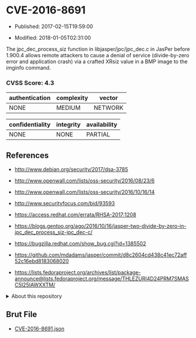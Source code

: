 # CVE-2016-8691

- Published: 2017-02-15T19:59:00

- Modified: 2018-01-05T02:31:00

The jpc_dec_process_siz function in libjasper/jpc/jpc_dec.c in JasPer before 1.900.4 allows remote attackers to cause a denial of service (divide-by-zero error and application crash) via a crafted XRsiz value in a BMP image to the imginfo command.

### CVSS Score: **4.3**

| authentication | complexity | vector |
| --- | --- | --- |
| NONE | MEDIUM | NETWORK |

| confidentiality | integrity | availability |
| --- | --- | --- |
| NONE | NONE | PARTIAL |

## References

* http://www.debian.org/security/2017/dsa-3785

* http://www.openwall.com/lists/oss-security/2016/08/23/6

* http://www.openwall.com/lists/oss-security/2016/10/16/14

* http://www.securityfocus.com/bid/93593

* https://access.redhat.com/errata/RHSA-2017:1208

* https://blogs.gentoo.org/ago/2016/10/16/jasper-two-divide-by-zero-in-jpc_dec_process_siz-jpc_dec-c/

* https://bugzilla.redhat.com/show_bug.cgi?id=1385502

* https://github.com/mdadams/jasper/commit/d8c2604cd438c41ec72aff52c16ebd8183068020

* https://lists.fedoraproject.org/archives/list/package-announce@lists.fedoraproject.org/message/THLEZURI4D24PRM7SMASC5I25IAWXXTM/

<details>
<summary>About this repository</summary> 

  This repository is part of the project [Live Hack CVE](https://github.com/Live-Hack-CVE). Main website can be found [www.live-hack.org](https://www.live-hack.org) 
  
  Made by [Sn0wAlice](https://github.com/Sn0wAlice) for the people that care about security and need to have a feed of the latest CVEs. Hope you enjoy it, don't forget to star the repo and follow me on [Twitter](https://twitter.com/Sn0wAlice) and [Github](https://github.com/Sn0wAlice). And that is my [personnal website](https://www.alice-snow.me/)

  - [Home Page](https://github.com/Live-Hack-CVE)
  - [Framework](https://github.com/Live-Hack-CVE/cve-framework)
  - [CVE database](https://github.com/Live-Hack-CVE/full_database)
  - [Changelog](https://github.com/Live-Hack-CVE/Changelog)
</details>

## Brut File

* [CVE-2016-8691.json](https://raw.githubusercontent.com/Live-Hack-CVE/full_database/main/cves/2016/CVE-2016-8691.json)

